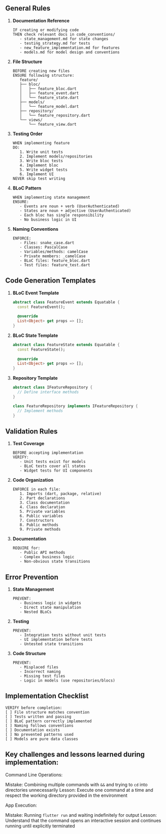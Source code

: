 ## General Rules

1. **Documentation Reference**
   ```
   IF creating or modifying code
   THEN check relevant docs in code_conventions/
      - state_management.md for state changes
      - testing_strategy.md for tests
      - new_feature_implementation.md for features
      - models.md for model design and conventions
   ```

2. **File Structure**
   ```
   BEFORE creating new files
   ENSURE following structure:
      feature/
      ├── bloc/
      │   ├── feature_bloc.dart
      │   ├── feature_event.dart
      │   └── feature_state.dart
      ├── models/
      │   └── feature_model.dart
      ├── repository/
      │   └── feature_repository.dart
      └── views/
          └── feature_view.dart
   ```

3. **Testing Order**
   ```
   WHEN implementing feature
   DO:
      1. Write unit tests
      2. Implement models/repositories
      3. Write bloc tests
      4. Implement bloc
      5. Write widget tests
      6. Implement UI
   NEVER skip test writing
   ```

4. **BLoC Pattern**
   ```
   WHEN implementing state management
   ENSURE:
      - Events are noun + verb (UserAuthenticated)
      - States are noun + adjective (UserAuthenticated)
      - Each bloc has single responsibility
      - No business logic in UI
   ```

5. **Naming Conventions**
   ```
   ENFORCE:
      - Files: snake_case.dart
      - Classes: PascalCase
      - Variables/methods: camelCase
      - Private members: _camelCase
      - BLoC files: feature_bloc.dart
      - Test files: feature_test.dart
   ```

## Code Generation Templates

1. **BLoC Event Template**
   ```dart
   abstract class FeatureEvent extends Equatable {
     const FeatureEvent();
     
     @override
     List<Object> get props => [];
   }
   ```

2. **BLoC State Template**
   ```dart
   abstract class FeatureState extends Equatable {
     const FeatureState();
     
     @override
     List<Object> get props => [];
   }
   ```

3. **Repository Template**
   ```dart
   abstract class IFeatureRepository {
     // Define interface methods
   }

   class FeatureRepository implements IFeatureRepository {
     // Implement methods
   }
   ```

## Validation Rules

1. **Test Coverage**
   ```
   BEFORE accepting implementation
   VERIFY:
      - Unit tests exist for models
      - BLoC tests cover all states
      - Widget tests for UI components
   ```

2. **Code Organization**
   ```
   ENFORCE in each file:
      1. Imports (dart, package, relative)
      2. Part declarations
      3. Class documentation
      4. Class declaration
      5. Private variables
      6. Public variables
      7. Constructors
      8. Public methods
      9. Private methods
   ```

3. **Documentation**
   ```
   REQUIRE for:
      - Public API methods
      - Complex business logic
      - Non-obvious state transitions
   ```

## Error Prevention

1. **State Management**
   ```
   PREVENT:
      - Business logic in widgets
      - Direct state manipulation
      - Nested BLoCs
   ```

2. **Testing**
   ```
   PREVENT:
      - Integration tests without unit tests
      - UI implementation before tests
      - Untested state transitions
   ```

3. **Code Structure**
   ```
   PREVENT:
      - Misplaced files
      - Incorrect naming
      - Missing test files
      - Logic in models (use repositories/blocs)
   ```

## Implementation Checklist

```
VERIFY before completion:
[ ] File structure matches convention
[ ] Tests written and passing
[ ] BLoC pattern correctly implemented
[ ] Naming follows conventions
[ ] Documentation exists
[ ] No prevented patterns used
[ ] Models are pure data classes
```

## Key challenges and lessons learned during implementation:

Command Line Operations:

Mistake: Combining multiple commands with `&&` and trying to `cd` into directories unnecessarily
Lesson: Execute one command at a time and respect the working directory provided in the environment

App Execution:

Mistake: Running `flutter run` and waiting indefinitely for output
Lesson: Understand that the command opens an interactive session and continues running until explicitly terminated
